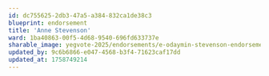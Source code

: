 ```yaml
---
id: dc755625-2db3-47a5-a384-832ca1de38c3
blueprint: endorsement
title: 'Anne Stevenson'
ward: 1ba40863-00f5-4d68-9540-696fd633737e
sharable_image: yegvote-2025/endorsements/e-odaymin-stevenson-endorsement.png
updated_by: 9c6b6866-e047-4568-b3f4-71623caf17dd
updated_at: 1758749214
---
```

